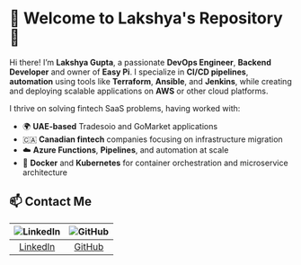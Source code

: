 # 🚀 Welcome to Lakshya's Repository 🌟

Hi there! I’m **Lakshya Gupta**, a passionate **DevOps Engineer**, **Backend Developer** and owner of **Easy Pi**. I specialize in **CI/CD pipelines**, **automation** using tools like **Terraform**, **Ansible**, and **Jenkins**, while creating and deploying scalable applications on **AWS** or other cloud platforms.

I thrive on solving fintech SaaS problems, having worked with:
- 🌍 **UAE-based** Tradesoio and GoMarket applications
- 🇨🇦 **Canadian fintech** companies focusing on infrastructure migration
- ☁️ **Azure Functions**, **Pipelines**, and automation at scale
- 🐳 **Docker** and **Kubernetes** for container orchestration and microservice architecture

## 📫 Contact Me

| ![LinkedIn](https://img.shields.io/badge/LinkedIn-%230077B5.svg?style=for-the-badge&logo=linkedin&logoColor=white) | ![GitHub](https://img.shields.io/badge/GitHub-%2312100E.svg?style=for-the-badge&logo=github&logoColor=white) |
|:-----------------------------------:|:------------------------------------:|
| [LinkedIn](https://www.linkedin.com/in/lakshya-gupta-291645252/) | [GitHub](https://github.com/lakshya404stc) |
